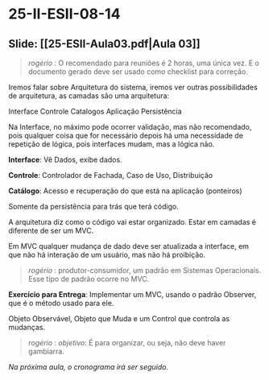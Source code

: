 # 25-II-ESII-08-14

## Slide: [[25-ESII-Aula03.pdf|Aula 03]]

> *rogério* : O recomendado para reuniões é 2 horas, uma única vez. E o documento gerado deve ser usado como checklist para correção.

Iremos falar sobre Arquitetura do sistema, iremos ver outras possibilidades de arquitetura, as camadas são uma arquitetura:

Interface Controle Catalogos Aplicação Persistência

Na Interface, no máximo pode ocorrer validação, mas não recomendado, pois qualquer coisa que for necessário depois há uma necessidade de repetição de lógica, pois interfaces mudam, mas a lógica não.

**Interface**: Vê Dados, exibe dados.

**Controle**: Controlador de Fachada, Caso de Uso, Distribuição

**Catálogo**: Acesso e recuperação do que está na aplicação (ponteiros)

Somente da persistência para trás que terá código.

A arquitetura diz como o código vai estar organizado. Estar em camadas é diferente de ser um MVC.

Em MVC qualquer mudança de dado deve ser atualizada a interface, em que não há interação de um usuário, mas não há proibição.

> *rogério* : produtor-consumidor, um padrão em Sistemas Operacionais. Esse tipo de padrão ocorre no MVC.

**Exercício para Entrega**: Implementar um MVC, usando o padrão Observer, que é o método usado para ele.

Objeto Observável, Objeto que Muda e um Control que controla as mudanças.

> *rogério* : *objetivo*: É para organizar, ou seja, não deve haver gambiarra.

*Na próxima aula, o cronograma irá ser seguido.*